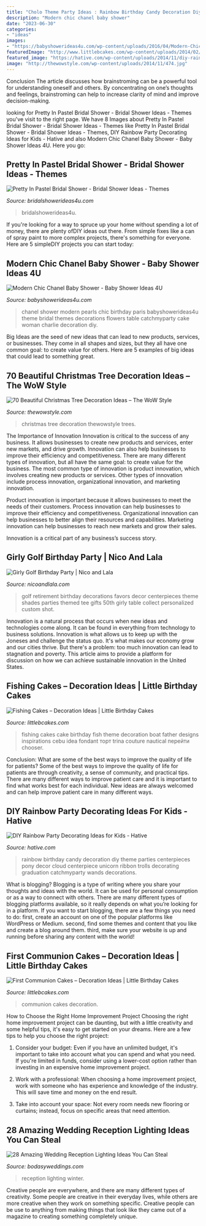 ```yaml
---
title: "Cholo Theme Party Ideas : Rainbow Birthday Candy Decoration Diy Theme Parties Centerpieces Pony Decor Cloud Centerpiece Unicorn Ribbon Trolls Decorating Graduation Catchmyparty Wands Decorations"
description: "Modern chic chanel baby shower"
date: "2023-06-30"
categories:
- "ideas"
images:
- "https://babyshowerideas4u.com/wp-content/uploads/2016/04/Modern-Chic-Chanel-Baby-Shower-Flowers-Pearls.jpg"
featuredImage: "http://www.littlebcakes.com/wp-content/uploads/2014/02/Pictures-of-First-Communion-Cakes-627x1024.jpg"
featured_image: "https://hative.com/wp-content/uploads/2014/11/diy-rainbow-party-decorating-ideas/4-candy-decoration.jpg"
image: "http://thewowstyle.com/wp-content/uploads/2014/11/474.jpg"
---
```



Conclusion
The article discusses how brainstroming can be a powerful tool for understanding oneself and others. By concentrating on one’s thoughts and feelings, brainstroming can help to increase clarity of mind and improve decision-making.

	

		
looking for Pretty In Pastel Bridal Shower - Bridal Shower Ideas - Themes you've visit to the right page. We have 8 Images about Pretty In Pastel Bridal Shower - Bridal Shower Ideas - Themes like Pretty In Pastel Bridal Shower - Bridal Shower Ideas - Themes, DIY Rainbow Party Decorating Ideas for Kids - Hative and also Modern Chic Chanel Baby Shower - Baby Shower Ideas 4U. Here you go:
		
    
## Pretty In Pastel Bridal Shower - Bridal Shower Ideas - Themes

<img loading=lazy src="https://www.bridalshowerideas4u.com/wp-content/uploads/2016/11/Pretty-In-Pastel-Bridal-Shower-Cupcakes.jpeg" onerror="this.onerror=null;this.src='https://tse1.mm.bing.net/th?id=OIP.QiVghHcUKI9eU4kKPU0NCAHaJ4&amp;pid=15.1';" alt="Pretty In Pastel Bridal Shower - Bridal Shower Ideas - Themes">

_Source: bridalshowerideas4u.com_

>bridalshowerideas4u. 

	

If you're looking for a way to spruce up your home without spending a lot of money, there are plenty ofDIY ideas out there. From simple fixes like a can of spray paint to more complex projects, there's something for everyone. Here are 5 simpleDIY projects you can start today:

    
## Modern Chic Chanel Baby Shower - Baby Shower Ideas 4U

<img loading=lazy src="https://babyshowerideas4u.com/wp-content/uploads/2016/04/Modern-Chic-Chanel-Baby-Shower-Flowers-Pearls.jpg" onerror="this.onerror=null;this.src='https://tse4.mm.bing.net/th?id=OIP.wk8NWFwTcuRKs9vm3qj2AwHaJ4&amp;pid=15.1';" alt="Modern Chic Chanel Baby Shower - Baby Shower Ideas 4U">

_Source: babyshowerideas4u.com_

>chanel shower modern pearls chic birthday paris babyshowerideas4u theme bridal themes decorations flowers table catchmyparty cake woman charlie decoration diy. 

	

Big Ideas are the seed of new ideas that can lead to new products, services, or businesses. They come in all shapes and sizes, but they all have one common goal: to create value for others. Here are 5 examples of big ideas that could lead to something great.

    
## 70 Beautiful Christmas Tree Decoration Ideas – The WoW Style

<img loading=lazy src="http://thewowstyle.com/wp-content/uploads/2014/11/474.jpg" onerror="this.onerror=null;this.src='https://tse4.mm.bing.net/th?id=OIP.m5Chz2Jv6_3UQthqsXGY5AHaM3&amp;pid=15.1';" alt="70 Beautiful Christmas Tree Decoration Ideas – The WoW Style">

_Source: thewowstyle.com_

>christmas tree decoration thewowstyle trees. 

	

The Importance of Innovation
Innovation is critical to the success of any business. It allows businesses to create new products and services, enter new markets, and drive growth. Innovation can also help businesses to improve their efficiency and competitiveness.
There are many different types of innovation, but all have the same goal: to create value for the business. The most common type of innovation is product innovation, which involves creating new products or services. Other types of innovation include process innovation, organizational innovation, and marketing innovation.

Product innovation is important because it allows businesses to meet the needs of their customers. Process innovation can help businesses to improve their efficiency and competitiveness. Organizational innovation can help businesses to better align their resources and capabilities. Marketing innovation can help businesses to reach new markets and grow their sales.

Innovation is a critical part of any business’s success story.

    
## Girly Golf Birthday Party | Nico And Lala

<img loading=lazy src="https://www.nicoandlala.com/wp-content/uploads/2016/06/golf-party-decor.jpg" onerror="this.onerror=null;this.src='https://tse4.mm.bing.net/th?id=OIP.OSk_JZT4Svcbbx5PaA0UpAHaLH&amp;pid=15.1';" alt="Girly Golf Birthday Party | Nico and Lala">

_Source: nicoandlala.com_

>golf retirement birthday decorations favors decor centerpieces theme shades parties themed tee gifts 50th girly table collect personalized custom shot. 

	

Innovation is a natural process that occurs when new ideas and technologies come along. It can be found in everything from technology to business solutions. Innovation is what allows us to keep up with the Joneses and challenge the status quo. It's what makes our economy grow and our cities thrive. But there's a problem: too much innovation can lead to stagnation and poverty. This article aims to provide a platform for discussion on how we can achieve sustainable innovation in the United States.

    
## Fishing Cakes – Decoration Ideas | Little Birthday Cakes

<img loading=lazy src="http://www.littlebcakes.com/wp-content/uploads/2014/01/Fishing-Cakes-Images.jpg" onerror="this.onerror=null;this.src='https://tse3.mm.bing.net/th?id=OIP.PT8mZGQT0QsOmBA6coadawHaJ4&amp;pid=15.1';" alt="Fishing Cakes – Decoration Ideas | Little Birthday Cakes">

_Source: littlebcakes.com_

>fishing cakes cake birthday fish theme decoration boat father designs inspirations cebu idea fondant торт trina couture nautical перейти chooser. 

	

Conclusion: What are some of the best ways to improve the quality of life for patients?
Some of the best ways to improve the quality of life for patients are through creativity, a sense of community, and practical tips. There are many different ways to improve patient care and it is important to find what works best for each individual. New ideas are always welcomed and can help improve patient care in many different ways.

    
## DIY Rainbow Party Decorating Ideas For Kids - Hative

<img loading=lazy src="https://hative.com/wp-content/uploads/2014/11/diy-rainbow-party-decorating-ideas/4-candy-decoration.jpg" onerror="this.onerror=null;this.src='https://tse2.mm.bing.net/th?id=OIP.GfTxgQhCKywEmuWykiSTCAHaLG&amp;pid=15.1';" alt="DIY Rainbow Party Decorating Ideas for Kids - Hative">

_Source: hative.com_

>rainbow birthday candy decoration diy theme parties centerpieces pony decor cloud centerpiece unicorn ribbon trolls decorating graduation catchmyparty wands decorations. 

	

What is blogging?
Blogging is a type of writing where you share your thoughts and ideas with the world. It can be used for personal consumption or as a way to connect with others. There are many different types of blogging platforms available, so it really depends on what you’re looking for in a platform. If you want to start blogging, there are a few things you need to do: first, create an account on one of the popular platforms like WordPress or Medium. second, find some themes and content that you like and create a blog around them. third, make sure your website is up and running before sharing any content with the world!

    
## First Communion Cakes – Decoration Ideas | Little Birthday Cakes

<img loading=lazy src="http://www.littlebcakes.com/wp-content/uploads/2014/02/Pictures-of-First-Communion-Cakes-627x1024.jpg" onerror="this.onerror=null;this.src='https://tse2.mm.bing.net/th?id=OIP.iNCejBY0aD6J938eaEJdHAHaMG&amp;pid=15.1';" alt="First Communion Cakes – Decoration Ideas | Little Birthday Cakes">

_Source: littlebcakes.com_

>communion cakes decoration. 

	

How to Choose the Right Home Improvement Project
Choosing the right home improvement project can be daunting, but with a little creativity and some helpful tips, it's easy to get started on your dreams. Here are a few tips to help you choose the right project:
1. Consider your budget: Even if you have an unlimited budget, it's important to take into account what you can spend and what you need. If you're limited in funds, consider using a lower-cost option rather than investing in an expensive home improvement project.

2. Work with a professional: When choosing a home improvement project, work with someone who has experience and knowledge of the industry. This will save time and money on the end result.

3. Take into account your space: Not every room needs new flooring or curtains; instead, focus on specific areas that need attention.

    
## 28 Amazing Wedding Reception Lighting Ideas You Can Steal

<img loading=lazy src="https://bodasyweddings.com/wp-content/uploads/2018/01/winter-wedding.jpg" onerror="this.onerror=null;this.src='https://tse2.mm.bing.net/th?id=OIP.gEcxy8HueJXJGArJg2icjwHaLH&amp;pid=15.1';" alt="28 Amazing Wedding Reception Lighting Ideas You Can Steal">

_Source: bodasyweddings.com_

>reception lighting winter. 

	

Creative people are everywhere, and there are many different types of creativity. Some people are creative in their everyday lives, while others are more creative when they work on something specific. Creative people can be use to anything from making things that look like they came out of a magazine to creating something completely unique.

